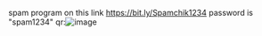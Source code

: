 spam program on this link https://bit.ly/Spamchik1234
password is "spam1234"
qr:![image](https://user-images.githubusercontent.com/99083114/207151378-ccfda53d-06a7-4195-aafd-34b23e2433c2.png)

